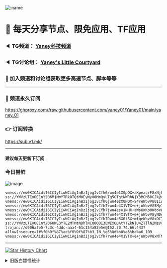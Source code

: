    ![:name](https://count.getloli.com/get/@yaney01?theme=gelbooru-h)

# 🚀 每天分享节点、限免应用、TF应用
### 🔈 TG频道： [Yaney科技频道](https://t.me/yaney_01) 
### 🔈 TG讨论组： [Yaney's Little Courtyard](https://t.me/+caB8IkK7JvMzM2I1)
### 🔔 加入频道和讨论组获取更多高速节点、脚本等等  
***
### 🔗  频道永久订阅
   https://ghproxy.com//raw.githubusercontent.com/yaney01/Yaney01/main/yaney_01
### 👉  订阅转换
   https://sub.v1.mk/
***
#### 建议每天更新下订阅
### 今日尝鲜
![image](https://github.com/yaney01/Yaney01/assets/53202722/132ddf8d-dde5-488c-92f3-175f586f5ab1)

```
vmess://ew0KICAidiI6ICIyIiwNCiAgInBzIjogIvCfh6/wn4e1X0pQX+aXpeacrF8xNjUiLA0KICAiYWRkIjogImpwMS5kNDk5NWEyZWI5YjIuc2FuZmVuMDA0Lm1lIiwNCiAgInBvcnQiOiAiNDQzIiwNCiAgImlkIjogIjcyNjJjZjQ0LWE1ODctNDAxYS05Y2QzLWE4N2UyY2U4ZjA0ZSIsDQogICJhaWQiOiAiMCIsDQogICJzY3kiOiAiYXV0byIsDQogICJuZXQiOiAid3MiLA0KICAidHlwZSI6ICJub25lIiwNCiAgImhvc3QiOiAid3d3Lm1pY3Jvc29mdC5jb20iLA0KICAicGF0aCI6ICIvemgtY24iLA0KICAidGxzIjogInRscyIsDQogICJzbmkiOiAiIg0KfQ==
ss://YWVzLTEyOC1nY206MjNmYTRkOTQtMWEyNy00MmQyLTg5OTgtNWRhNjY3MGM5OGJk@video.tiktokuu.xyz:12032#%f0%9f%87%a8%f0%9f%87%b3_CN_%e4%b8%ad%e5%9b%bd_35
vmess://ew0KICAidiI6ICIyIiwNCiAgInBzIjogIvCfh6jwn4ezX0NOX+S4reWbvV80IiwNCiAgImFkZCI6ICJnenlkLmpjbm9kZS50b3AiLA0KICAicG9ydCI6ICIyMDAwMCIsDQogICJpZCI6ICI4MjZhOWVjMC0wZTQ5LTQxZDYtOTRkYi01ZDI5NDE1ODUwMWUiLA0KICAiYWlkIjogIjAiLA0KICAic2N5IjogImF1dG8iLA0KICAibmV0IjogIndzIiwNCiAgInR5cGUiOiAibm9uZSIsDQogICJob3N0IjogImd6eWQuamNub2RlLnRvcCIsDQogICJwYXRoIjogIi8iLA0KICAidGxzIjogIiIsDQogICJzbmkiOiAiIg0KfQ==
vmess://ew0KICAidiI6ICIyIiwNCiAgInBzIjogIvCfh7rwn4e4X1VTX+e+juWbvV85MyIsDQogICJhZGQiOiAiMTA0LjE4LjEuMTEwIiwNCiAgInBvcnQiOiAiNDQzIiwNCiAgImlkIjogIjFkODQ4OGE3LWM3ODQtNGU2Ni1hZTkyLTFiMjJkYTljOWU2OCIsDQogICJhaWQiOiAiMCIsDQogICJzY3kiOiAiYXV0byIsDQogICJuZXQiOiAid3MiLA0KICAidHlwZSI6ICJub25lIiwNCiAgImhvc3QiOiAiZDIucGd5cGd5a21vbGprbGoueHl6IiwNCiAgInBhdGgiOiAiL2MzbFo3ZHAwMnA/ZWQ9MjA0OCIsDQogICJ0bHMiOiAidGxzIiwNCiAgInNuaSI6ICIiDQp9
vmess://ew0KICAidiI6ICIyIiwNCiAgInBzIjogIvCfh7jwn4esX1NHX+aWsOWKoOWdoV8xNDgiLA0KICAiYWRkIjogInNnMi5jbGFyZTg4LmNmIiwNCiAgInBvcnQiOiAiNDQzIiwNCiAgImlkIjogImE0MzhiMWNmLWVjOTItNGFhNS1iYWZlLTM0NWI5NWE5NmRjMSIsDQogICJhaWQiOiAiMCIsDQogICJzY3kiOiAiYXV0byIsDQogICJuZXQiOiAid3MiLA0KICAidHlwZSI6ICJub25lIiwNCiAgImhvc3QiOiAic2cyLmNsYXJlODguY2YiLA0KICAicGF0aCI6ICIvc2hlbiIsDQogICJ0bHMiOiAidGxzIiwNCiAgInNuaSI6ICIiDQp9
vmess://ew0KICAidiI6ICIyIiwNCiAgInBzIjogIvCfh7rwn4e4X1VTX+e+juWbvV8yNDciLA0KICAiYWRkIjogInVzMi4wMWRqLnNicyIsDQogICJwb3J0IjogIjQ0MyIsDQogICJpZCI6ICI0ZGMzYjczZS05YzBhLTQ3N2MtOGEyOS04NDM4NDllOTE5NGUiLA0KICAiYWlkIjogIjAiLA0KICAic2N5IjogImF1dG8iLA0KICAibmV0IjogIndzIiwNCiAgInR5cGUiOiAibm9uZSIsDQogICJob3N0IjogInVzMi4wMWRqLnNicyIsDQogICJwYXRoIjogIi9zb21ldGltZXNuYWl2ZSIsDQogICJ0bHMiOiAidGxzIiwNCiAgInNuaSI6ICIiDQp9
vmess://ew0KICAidiI6ICIyIiwNCiAgInBzIjogIvCfh7Dwn4e3X0tSX+mfqeWbvV8xOCIsDQogICJhZGQiOiAiMGt4ZWRtMXg4cThsa3NtajA3LnhpbmdiYXl1bi5idXp6IiwNCiAgInBvcnQiOiAiNDQzIiwNCiAgImlkIjogImU5MDJmNzJjLTliZmItNDkyMi1hNWRmLTA0MzczZDEwNmE5OCIsDQogICJhaWQiOiAiMCIsDQogICJzY3kiOiAiYXV0byIsDQogICJuZXQiOiAid3MiLA0KICAidHlwZSI6ICJub25lIiwNCiAgImhvc3QiOiAiMGt4ZWRtMXg4cThsa3NtajA3LnhpbmdiYXl1bi5idXp6IiwNCiAgInBhdGgiOiAiL3poLWNuIiwNCiAgInRscyI6ICIiLA0KICAic25pIjogIiINCn0=
ss://YWVzLTEyOC1nY206OWE3YTE2MTMtNDhlNC00ODI3LWExODAtYTZkNjU4ZTllN2Mz@video.tiktokuu.xyz:12034#%f0%9f%87%a8%f0%9f%87%b3_CN_%e4%b8%ad%e5%9b%bd_45
trojan://d906afe5-7c3c-4ddc-aaa4-61c154a82e5e@152.70.74.66:443?allowInsecure=1#%f0%9f%87%ae%f0%9f%87%b3_IN_%e5%8d%b0%e5%ba%a6_109
vmess://ew0KICAidiI6ICIyIiwNCiAgInBzIjogIvCfh7rwn4e4X1VTX+e+juWbvV8xNTMiLA0KICAiYWRkIjogImNmLm5vYXJpZXMuZGUiLA0KICAicG9ydCI6ICI4MCIsDQogICJpZCI6ICI2N2M1Y2U0NS03YjQ4LTQ3M2UtYmYyNS1lNGM4MzBiMGVkMjQiLA0KICAiYWlkIjogIjAiLA0KICAic2N5IjogImF1dG8iLA0KICAibmV0IjogIndzIiwNCiAgInR5cGUiOiAibm9uZSIsDQogICJob3N0IjogImRlZGlwYXRoLmlpaW8ud2lraSIsDQogICJwYXRoIjogIi9hcmllcz9lZD0yMDQ4IiwNCiAgInRscyI6ICIiLA0KICAic25pIjogIiINCn0=

```

***
   [![Star History Chart](https://api.star-history.com/svg?repos=yaney01/Yaney01&type=Date)](https://star-history.com/#yaney01/Yaney01&Date)
<details>
     <summary>旧版白嫖怪统计</summary>
   <p align="left"> 
  <img src="https://profile-counter.glitch.me/yaney01/count.svg" />
</p>
   </details>

